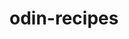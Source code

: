 # odin-recipes
<!-- Simple web page with recipes -->
<!-- first web from odin project https://www.theodinproject.com -->
